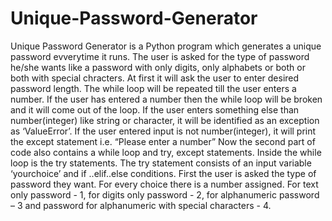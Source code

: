 # Unique-Password-Generator
Unique Password Generator is a Python program which generates a unique password evverytime it runs.
The user is asked for the type of password he/she wants like a password with only digits, only alphabets or both or both with special chracters.
At first it will ask the user to enter desired password length.
The while loop will be repeated till the user enters a number.
If the user has entered a number then the while loop will be broken and it will come out of the loop.
If the user enters something else than number(integer) like string or character, it will be identified as an exception as ‘ValueError’.
If the user entered input is not number(integer), it will print the except statement i.e. “Please enter a number”
Now the second part of code also contains a while loop and try, except statements.
Inside the while loop is the try statements.
The try statement consists of an input variable ‘yourchoice’ and if ..elif..else conditions.
First the user is asked the type of password they want. For every choice there is a number assigned. For text only password - 1, for digits only password - 2, for alphanumeric password – 3 and password for alphanumeric with special characters - 4.
